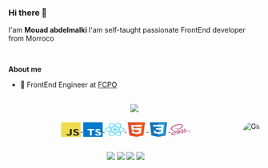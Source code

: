 ### Hi there 👋

I'am <strong> Mouad abdelmalki </strong> 
I'am self-taught passionate FrontEnd developer from Morroco

<br />


**About me**

- 💼 FrontEnd Engineer at [FCPO](http://fcpo.ma/)

<br />


<div align="center">
  <a href="https://github.com/mouadabdelmalki">
  <img height="165em" src="https://github-readme-stats.vercel.app/api?username=mouadabdelmalki&show_icons=true&theme=dracula&include_all_commits=true&count_private=true"/>
<!--   <img height="165em" src="https://github-readme-stats.vercel.app/api/top-langs/?username=mouadabdelmalki&layout=compact)](https://github.com/anuraghazra/github-readme-stats"/> -->
</div>
<div align="center"><br>
  <img align="center" alt="Javascript" height="30" width="40" src="https://raw.githubusercontent.com/devicons/devicon/master/icons/javascript/javascript-original.svg">
  <img align="center" alt="Typescript" height="30" width="40" src="https://raw.githubusercontent.com/devicons/devicon/master/icons/typescript/typescript-original.svg">
  <img align="center" alt="React" height="30" width="40" src="https://raw.githubusercontent.com/devicons/devicon/master/icons/react/react-original.svg">
  <img align="center" alt="HTML5" height="30" width="40" src="https://raw.githubusercontent.com/devicons/devicon/master/icons/html5/html5-original.svg">
  <img align="center" alt="CSS3" height="30" width="40" src="https://raw.githubusercontent.com/devicons/devicon/master/icons/css3/css3-original.svg">
  <img align="center" alt="Sass" height="30" width="40" src="https://raw.githubusercontent.com/devicons/devicon/master/icons/sass/sass-original.svg">
  <img align="right" alt="Gif" height="150" style="border-radius:50px;" src="https://servequewebservices.in/wp-content/uploads/2021/10/dynamic-website-designing.gif">
</div>
  
  ##
 
<div align="center"> 
  <a href="https://instagram.com/itsm__ouad" target="_blank"><img src="https://img.shields.io/badge/-Instagram-%23E4405F?style=for-the-badge&logo=instagram&logoColor=white" target="_blank"></a>
  <a href="mailto:mouad11@live.fr"><img src="https://img.shields.io/badge/-Gmail-%23333?style=for-the-badge&logo=gmail&logoColor=white" target="_blank"></a>
  <a href="https://www.linkedin.com/in/mouadabdelmalki/"><img src="https://img.shields.io/badge/-Linkedin-2a68b5?style=for-the-badge&logo=linkedin&logoColor=white" target="_blank"></a>
   <a href="https://www.youtube.com/channel/UCRmKo0bJs3Eo1wMaeCIT8tQ" target="_blank"><img src="https://img.shields.io/badge/-Youtube-%23E4405F?style=for-the-badge&logo=youtube&logoColor=white" target="_blank"></a>
</div>

  
  
 
